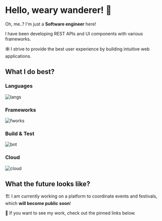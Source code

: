 # Hello, weary wanderer! 👋

Oh, me..? I'm just a **Software engineer** here!

I have been developing REST APIs and UI components with various frameworks.

🕸️ I strive to provide the best user experience by building intuitive web applications.

## What I do best?

### Languages
![langs](https://skillicons.dev/icons?i=py,js,ts,java)

### Frameworks
![fworks](https://skillicons.dev/icons?i=react,fastapi,express,django,nextjs&theme=dark)

### Build & Test
![bnt](https://skillicons.dev/icons?i=webpack%2Cgradle%2Cjest&theme=dark)

### Cloud
![cloud](https://skillicons.dev/icons?i=git%2Cdocker%2Cgithub%2Cazure%2Caws&theme=dark)

## What the future looks like?

🏗️ I am currently working on a platform to coordinate events and festivals, which **will become public soon**!

🔗 If you want to see my work, check out the pinned links below.

<!--
**datmemerboi/datmemerboi** is a ✨ _special_ ✨ repository because its `README.md` (this file) appears on your GitHub profile.

Here are some ideas to get you started:

- 🔭 I’m currently working on ...
- 🌱 I’m currently learning ...
- 👯 I’m looking to collaborate on ...
- 🤔 I’m looking for help with ...
- 💬 Ask me about ...
- 📫 How to reach me: ...
- 😄 Pronouns: ...
- ⚡ Fun fact: ...
-->
